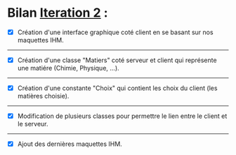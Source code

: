 # Bilan [Iteration 2](https://github.com/L3-Info-Miage-Universite-Cote-D-Azur/pl2020-plpld/milestone/2)  : 


- [X] Création d'une interface graphique coté client en se basant sur nos maquettes IHM.
-----------------------------------------------

- [X] Création d'une classe "Matiers" coté serveur et client qui représente une matiére (Chimie, Physique, ...).
-----------------------------------------------

- [X] Création d'une constante "Choix" qui contient les choix du client (les matières choisie).
-----------------------------------------------

- [X] Modification de plusieurs classes pour permettre le lien entre le client et le serveur.
-----------------------------------------------

- [X] Ajout des dernières maquettes IHM.

